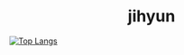 <h1 align="center">
jihyun  </br>
</h1>

<!-- [![Anurag's GitHub stats](https://github-readme-stats-sigma-five.vercel.app/api?username=cat2998&hide=stars,contribs)](https://github.com/anuraghazra/github-readme-stats) -->
[![Top Langs](https://github-readme-stats.vercel.app/api/top-langs/?username=cat2998&layout=compact)](https://github.com/anuraghazra/github-readme-stats)


<!--
**Devdha/Devdha** is a ✨ _special_ ✨ repository because its `README.md` (this file) appears on your GitHub profile.

Here are some ideas to get you started:

- 🔭 I’m currently working on ...
- 🌱 I’m currently learning ...
- 👯 I’m looking to collaborate on ...
- 🤔 I’m looking for help with ...
- 💬 Ask me about ...
- 📫 How to reach me: ...
- 😄 Pronouns: ...
- ⚡ Fun fact: ...
-->
